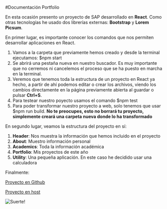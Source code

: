 #Documentación Portfolio

En esta ocasión presento un proyecto de SAP desarrollado en **React**. Como otras tecnologías he usado dos librerías externas: **Bootstrap** y **Lorem Picsum**.

En primer lugar, es importante conocer los comandos que nos permiten desarrollar aplicaciones en React.

1. Vamos a la carpeta que previamente hemos creado y desde la terminal ejecutamos: $npm start
2. Se abrirá una pestaña nueva en nuestro buscador. Es muy importante que no cerremos ni cancelemos el proceso que se ha puesto en marcha en la terminal.
3. Veremos que tenemos toda la estructura de un proyecto en React ya hecho, a partir de ahí podemos editar o crear los archivos, viendo los cambios directamente en la página previamente abierta al guardar o pulsar **Ctrl+S**.
4. Para testear nuestro poyecto usamos el comando $npm test
5. Para poder transformar nuestro proyecto a web, solo tenemos que usar $npm run build. **No te preocupes, esto no borrará tu proyecto, simplemente creará una carpeta nueva donde lo ha transformado**

En segundo lugar, veamos la estructura del proyecto en sí:

1. **Header**: Nos muestra la información que hemos incluido en el proyecto
2. **About**: Muestro información personal
3. **Academics**: Toda la información académica
4. **Portfolio**: Mis proyectos de este año
5. **Utility**: Una pequeña aplicación. En este caso he decidido usar una calculadora


Finalmente:

[Proyecto en Github](https://github.com/mariafelixwyn/DWEC-PROY2-Wyns_Rodriguez_Maria_Felix/)

[Proyecto en host](https://proyecto2cliente.000webhostapp.com/)

![Suerte!](https://picsum.photos/id/1002/500/300)